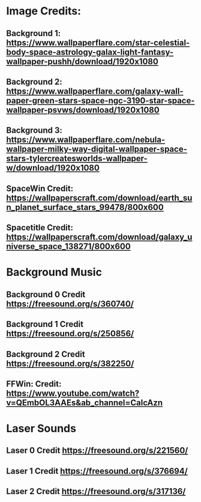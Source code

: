 # Image Credits:
## Background 1: https://www.wallpaperflare.com/star-celestial-body-space-astrology-galax-light-fantasy-wallpaper-pushh/download/1920x1080
## Background 2: https://www.wallpaperflare.com/galaxy-wall-paper-green-stars-space-ngc-3190-star-space-wallpaper-psvws/download/1920x1080
## Background 3: https://www.wallpaperflare.com/nebula-wallpaper-milky-way-digital-wallpaper-space-stars-tylercreatesworlds-wallpaper-w/download/1920x1080
## SpaceWin Credit: https://wallpaperscraft.com/download/earth_sun_planet_surface_stars_99478/800x600
## Spacetitle Credit: https://wallpaperscraft.com/download/galaxy_universe_space_138271/800x600

# Background Music
## Background 0 Credit https://freesound.org/s/360740/
## Background 1 Credit https://freesound.org/s/250856/
## Background 2 Credit https://freesound.org/s/382250/
## FFWin: Credit: https://www.youtube.com/watch?v=QEmbOL3AAEs&ab_channel=CalcAzn

# Laser Sounds 
## Laser 0 Credit https://freesound.org/s/221560/
## Laser 1 Credit https://freesound.org/s/376694/
## Laser 2 Credit https://freesound.org/s/317136/

